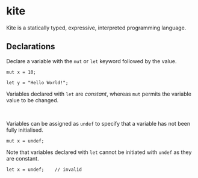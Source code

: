 # kite

Kite is a statically typed, expressive, interpreted programming language.

## Declarations

Declare a variable with the `mut` or `let` keyword followed by the value.
```
mut x = 10;

let y = "Hello World!";
```

Variables declared with `let` are _constant_, whereas `mut` permits the variable value to be changed.

<br>

Variables can be assigned as `undef` to specify that a variable has not been fully initialised.
```
mut x = undef;
```

Note that variables declared with `let` cannot be initiated with `undef` as they are constant.

```
let x = undef;    // invalid
```
